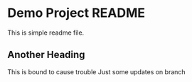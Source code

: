 # Demo Project README

This is simple readme file.

## Another Heading

This is bound to cause trouble
Just some updates on branch